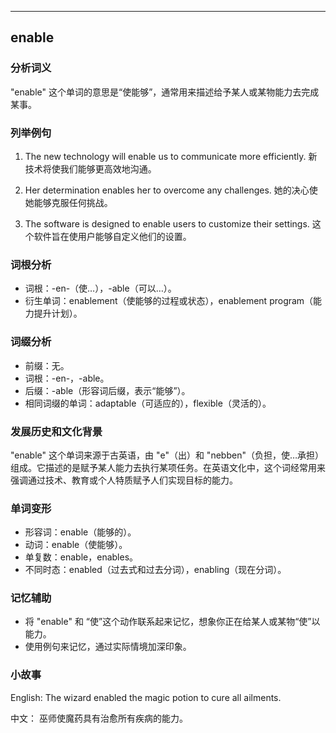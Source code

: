 
---------------
## enable
### 分析词义
"enable" 这个单词的意思是“使能够”，通常用来描述给予某人或某物能力去完成某事。

### 列举例句
1. The new technology will enable us to communicate more efficiently.
   新技术将使我们能够更高效地沟通。
   
2. Her determination enables her to overcome any challenges.
   她的决心使她能够克服任何挑战。
   
3. The software is designed to enable users to customize their settings.
   这个软件旨在使用户能够自定义他们的设置。

### 词根分析
- 词根：-en-（使…），-able（可以…）。
- 衍生单词：enablement（使能够的过程或状态），enablement program（能力提升计划）。

### 词缀分析
- 前缀：无。
- 词根：-en-，-able。
- 后缀：-able（形容词后缀，表示“能够”）。
- 相同词缀的单词：adaptable（可适应的），flexible（灵活的）。

### 发展历史和文化背景
"enable" 这个单词来源于古英语，由 "e"（出）和 "nebben"（负担，使…承担）组成。它描述的是赋予某人能力去执行某项任务。在英语文化中，这个词经常用来强调通过技术、教育或个人特质赋予人们实现目标的能力。

### 单词变形
- 形容词：enable（能够的）。
- 动词：enable（使能够）。
- 单复数：enable，enables。
- 不同时态：enabled（过去式和过去分词），enabling（现在分词）。

### 记忆辅助
- 将 "enable" 和 “使”这个动作联系起来记忆，想象你正在给某人或某物“使”以能力。
- 使用例句来记忆，通过实际情境加深印象。

### 小故事
English:
The wizard enabled the magic potion to cure all ailments.

中文：
巫师使魔药具有治愈所有疾病的能力。

